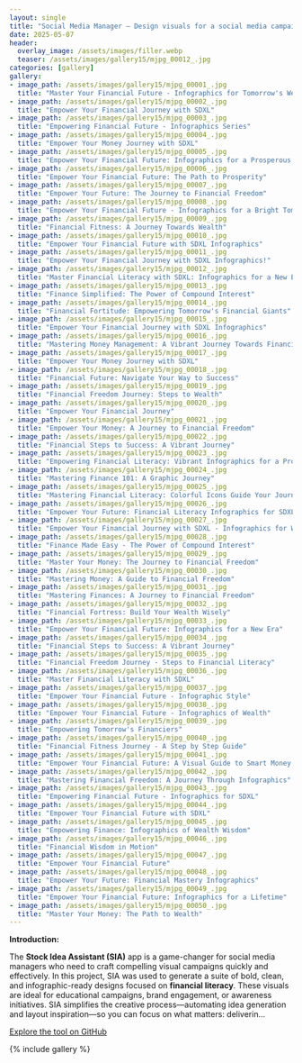 ```yaml
---
layout: single
title: "Social Media Manager – Design visuals for a social media campaign on financial literacy — clean, bold, infographic-ready."
date: 2025-05-07
header:
  overlay_image: /assets/images/filler.webp
  teaser: /assets/images/gallery15/mjpg_00012_.jpg
categories: [gallery]
gallery:
- image_path: /assets/images/gallery15/mjpg_00001_.jpg
  title: "Master Your Financial Future - Infographics for Tomorrow's Wealth"
- image_path: /assets/images/gallery15/mjpg_00002_.jpg
  title: "Empower Your Financial Journey with SDXL"
- image_path: /assets/images/gallery15/mjpg_00003_.jpg
  title: "Empowering Financial Future - Infographics Series"
- image_path: /assets/images/gallery15/mjpg_00004_.jpg
  title: "Empower Your Money Journey with SDXL"
- image_path: /assets/images/gallery15/mjpg_00005_.jpg
  title: "Empower Your Financial Future: Infographics for a Prosperous Life"
- image_path: /assets/images/gallery15/mjpg_00006_.jpg
  title: "Empower Your Financial Future: The Path to Prosperity"
- image_path: /assets/images/gallery15/mjpg_00007_.jpg
  title: "Empower Your Future: The Journey to Financial Freedom"
- image_path: /assets/images/gallery15/mjpg_00008_.jpg
  title: "Empower Your Financial Future - Infographics for a Bright Tomorrow"
- image_path: /assets/images/gallery15/mjpg_00009_.jpg
  title: "Financial Fitness: A Journey Towards Wealth"
- image_path: /assets/images/gallery15/mjpg_00010_.jpg
  title: "Empower Your Financial Future with SDXL Infographics"
- image_path: /assets/images/gallery15/mjpg_00011_.jpg
  title: "Empower Your Financial Journey with SDXL Infographics!"
- image_path: /assets/images/gallery15/mjpg_00012_.jpg
  title: "Master Financial Literacy with SDXL: Infographics for a New Era"
- image_path: /assets/images/gallery15/mjpg_00013_.jpg
  title: "Finance Simplified: The Power of Compound Interest"
- image_path: /assets/images/gallery15/mjpg_00014_.jpg
  title: "Financial Fortitude: Empowering Tomorrow's Financial Giants"
- image_path: /assets/images/gallery15/mjpg_00015_.jpg
  title: "Empower Your Financial Journey with SDXL Infographics"
- image_path: /assets/images/gallery15/mjpg_00016_.jpg
  title: "Mastering Money Management: A Vibrant Journey Towards Financial Freedom"
- image_path: /assets/images/gallery15/mjpg_00017_.jpg
  title: "Empower Your Money Journey with SDXL"
- image_path: /assets/images/gallery15/mjpg_00018_.jpg
  title: "Financial Future: Navigate Your Way to Success"
- image_path: /assets/images/gallery15/mjpg_00019_.jpg
  title: "Financial Freedom Journey: Steps to Wealth"
- image_path: /assets/images/gallery15/mjpg_00020_.jpg
  title: "Empower Your Financial Journey"
- image_path: /assets/images/gallery15/mjpg_00021_.jpg
  title: "Empower Your Money: A Journey to Financial Freedom"
- image_path: /assets/images/gallery15/mjpg_00022_.jpg
  title: "Financial Steps to Success: A Vibrant Journey"
- image_path: /assets/images/gallery15/mjpg_00023_.jpg
  title: "Empowering Financial Literacy: Vibrant Infographics for a Prosperous Tomorrow"
- image_path: /assets/images/gallery15/mjpg_00024_.jpg
  title: "Mastering Finance 101: A Graphic Journey"
- image_path: /assets/images/gallery15/mjpg_00025_.jpg
  title: "Mastering Financial Literacy: Colorful Icons Guide Your Journey"
- image_path: /assets/images/gallery15/mjpg_00026_.jpg
  title: "Empower Your Future: Financial Literacy Infographics for SDXL"
- image_path: /assets/images/gallery15/mjpg_00027_.jpg
  title: "Empower Your Financial Journey with SDXL - Infographics for Wise Investors"
- image_path: /assets/images/gallery15/mjpg_00028_.jpg
  title: "Finance Made Easy - The Power of Compound Interest"
- image_path: /assets/images/gallery15/mjpg_00029_.jpg
  title: "Master Your Money: The Journey to Financial Freedom"
- image_path: /assets/images/gallery15/mjpg_00030_.jpg
  title: "Mastering Money: A Guide to Financial Freedom"
- image_path: /assets/images/gallery15/mjpg_00031_.jpg
  title: "Mastering Finances: A Journey to Financial Freedom"
- image_path: /assets/images/gallery15/mjpg_00032_.jpg
  title: "Financial Fortress: Build Your Wealth Wisely"
- image_path: /assets/images/gallery15/mjpg_00033_.jpg
  title: "Empower Your Financial Future: Infographics for a New Era"
- image_path: /assets/images/gallery15/mjpg_00034_.jpg
  title: "Financial Steps to Success: A Vibrant Journey"
- image_path: /assets/images/gallery15/mjpg_00035_.jpg
  title: "Financial Freedom Journey - Steps to Financial Literacy"
- image_path: /assets/images/gallery15/mjpg_00036_.jpg
  title: "Master Financial Literacy with SDXL"
- image_path: /assets/images/gallery15/mjpg_00037_.jpg
  title: "Empower Your Financial Future - Infographic Style"
- image_path: /assets/images/gallery15/mjpg_00038_.jpg
  title: "Empower Your Financial Future - Infographics of Wealth"
- image_path: /assets/images/gallery15/mjpg_00039_.jpg
  title: "Empowering Tomorrow's Financiers"
- image_path: /assets/images/gallery15/mjpg_00040_.jpg
  title: "Financial Fitness Journey - A Step by Step Guide"
- image_path: /assets/images/gallery15/mjpg_00041_.jpg
  title: "Empower Your Financial Future: A Visual Guide to Smart Money Management"
- image_path: /assets/images/gallery15/mjpg_00042_.jpg
  title: "Mastering Financial Freedom: A Journey Through Infographics"
- image_path: /assets/images/gallery15/mjpg_00043_.jpg
  title: "Empowering Financial Future - Infographics for SDXL"
- image_path: /assets/images/gallery15/mjpg_00044_.jpg
  title: "Empower Your Financial Future with SDXL"
- image_path: /assets/images/gallery15/mjpg_00045_.jpg
  title: "Empowering Finance: Infographics of Wealth Wisdom"
- image_path: /assets/images/gallery15/mjpg_00046_.jpg
  title: "Financial Wisdom in Motion"
- image_path: /assets/images/gallery15/mjpg_00047_.jpg
  title: "Empower Your Financial Future"
- image_path: /assets/images/gallery15/mjpg_00048_.jpg
  title: "Empower Your Future: Financial Mastery Infographics"
- image_path: /assets/images/gallery15/mjpg_00049_.jpg
  title: "Empower Your Financial Future: Infographics for a Lifetime"
- image_path: /assets/images/gallery15/mjpg_00050_.jpg
  title: "Master Your Money: The Path to Wealth"
---
```


**Introduction:**

The **Stock Idea Assistant (SIA)** app is a game-changer for social media managers who need to craft compelling visual campaigns quickly and effectively. In this project, SIA was used to generate a suite of bold, clean, and infographic-ready designs focused on **financial literacy**. These visuals are ideal for educational campaigns, brand engagement, or awareness initiatives. SIA simplifies the creative process—automating idea generation and layout inspiration—so you can focus on what matters: deliverin...

[Explore the tool on GitHub](https://github.com/MLT-solutions/MLT-stock-idea-assistant)

{% include gallery %}
